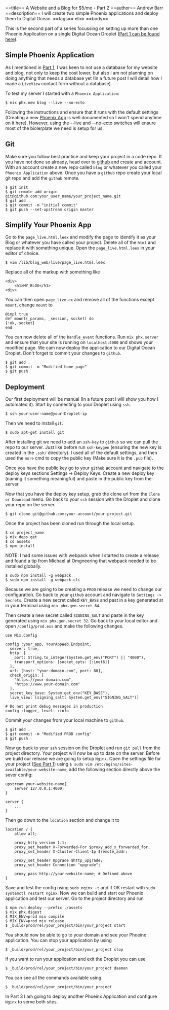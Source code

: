 ==title==
 A Website and a Blog for $5/mo - Part 2
==author==
 Andrew Barr
==description==
 I will create two simple Phoenix applications and deploy them to Digital Ocean. 
==tags==
 elixir
==body==


This is the second part of a series focussing on setting up more than one Phoenix Application on a single Digital Ocean Droplet (<span class="text-indigo-600">[Part 1 can be found here](https://andrewbarr.io/posts/website-and-blog-5-dolllars-a-month-p1)</span>).

## Simple Phoenix Application 

As I mentioned in <span class="text-indigo-600">[Part 1](https://andrewbarr.io/posts/website-and-blog-5-dolllars-a-month-p1)</span>, I was keen to not use a database for my website and blog, not only to keep the cost lower, but also I am not planning on doing anything that needs a database yet (In a future post I will detail how I made a `LiveView` contact form without a database).

To test my server I started with a `Phoenix Application`:

```
$ mix phx.new blog --live --no-ecto
```

Following the instructions and ensure that it runs with the default settings (Creating a new <span class="text-indigo-600">[Phoenix App](https://www.phoenixframework.org/)</span> is well documented so I won't spend anytime on it here). However, using the --live and --no-ecto switches will ensure most of the biolerplate we need is setup for us.

## Git 

Make sure you follow best practice and keep your project in a code repo. If you have not done so already, head over to <span class="text-indigo-600">[github](https://www.`github`.com)</span> and create and account. With an account create a new repo called `blog` or whatever you called your `Phoenix Application` above. Once you have a `github` repo create your local git repo and add the `github` remote.

```
$ git init
$ git remote add origin git@github.com:your_user_name/your_project_name.git
$ git add .
$ git commit -m "initial commit"
$ git push --set-upstream origin master
```

## Simplify Your Phoenix App

Go to the `page_live.html.leex` and modify the page to identify it as your Blog or whatever you have called your project. Delete all of the `html` and replace it with something unique. Open the `page_live.html.leex` in your editor of choice.

```
$ vim /lib/blog_web/live/page_live.html.leex
```

Replace all of the markup with something like

```
<div>
	<h1>MY BLOG</h1>
<div>
```

You can then open `page_live.ex` and remove all of the functions except `mount`, change  `mount` to 

```
@impl true
def mount(_params, _session, socket) do
{:ok, socket}
end

```

You can now delete all of the `handle_event` functions. Run `mix phx.server` and ensure that your site is running on `localhost:4000` and shows your modified page. We cam now deploy the application to our Digital Ocean Droplet. Don't forget to commit your changes to ``github``.

```
$ git add .
$ git commit -m "Modified home page"
$ git push
```

## Deployment

Our first deployment will be manual (In a future post I will show you how I automated it). Start by connecting to your Droplet using `ssh`. 

```
$ ssh your-user-name@your-Droplet-ip
```

Then we need to install `git`.

```
$ sudo apt-get install git
```

After installing git we need to add an `ssh-key` to `github` so we can pull the repo to our server. Just like before run `ssh-keygen` (ensuring the new key is created in the `.ssh/` directory). I used all of the default settings, and then used the `more` cmd to copy the public key (Make sure it is the `.pub` file). 

Once you have the public key go to your `github` account and navigate to the deploy keys sections Settings -> Deploy Keys. Create a new deploy key (naming it something meaningful) and paste in the public key from the server.

Now that you have the deploy key setup, grab the clone url from the `Clone or Download` menu. Go back to your `ssh` session with the Droplet and clone your repo on the server.

```
$ git clone git@github.com:your-account/your-project.git
```

Once the project has been cloned run through the local setup.

```
$ cd project_name
$ mix deps.get
$ cd assets
$ npm install
```

NOTE: I had some issues with webpack when I started to create a release and found a tip from Michael at Omgneering that webpack needed to be installed globally.

```
$ sudo npm install -g webpack
$ sudo npm install -g webpack-cli

```

Because we are going to be creating a `PROD` release we need to change our configuration. Go back to your ``github`` account and navigate to `Settings -> Secrets`. Create a new secret called `KEY_BASE` and past in a key generated at in your terminal using `mix phx.gen.secret 64`. 

Then create a new secret called `SIGNING_SALT` and paste in the key generated using `mix phx.gen.secret 32`. Go back to your local editor and open `/config/prod.exs` and make the following changes.

```
use Mix.Config

config :your_app, YourAppWeb.Endpoint,
  server: true,
  http: [
    port: String.to_integer(System.get_env("PORT") || "4000"),
    transport_options: [socket_opts: [:inet6]]
  ],
  url: [host: "your-domain.com", port: 80],
  check_origin: [
    "https://your-domain.com",
    "https://www.your-domain.com"
  ],
  secret_key_base: System.get_env("KEY_BASE"),
  live_view: [signing_salt: System.get_env("SIGNING_SALT")]

# Do not print debug messages in production
config :logger, level: :info
```

Commit your changes from your local machine to `github`.

```
$ git add .
$ git commit -m "Modified PROD config"
$ git push
```

Now go back to your `ssh` session on the Droplet and run `git pull` from the project directory. Your project will now be up to date on the server. Before we build our release we are going to setup `Nginx`. Open the settings file for your project <span class="text-indigo-600">([See Part 1](https://andrewbarr.io/posts/website-and-blog-5-dolllars-a-month-p1))</span> using `$ sudo vim /etc/nginx/sites-available/your-website-name`, add the following section directly above the sever config:

```
upstream your-website-name{
	server 127.0.0.1:4000;
}

server {
	...
}
```

Then go down to the `location` section and change it to

```
location / {
	allow all;

	proxy_http_version 1.1;
	proxy_set_header X-Forwarded-For $proxy_add_x_forwarded_for;
	proxy_set_header X-Cluster-Client-Ip $remote_addr;

	proxy_set_header Upgrade $http_upgrade;
	proxy_set_header Connection "upgrade";

	proxy_pass http://your-website-name; # Defined above
}
```

Save and test the config using `sudo nginx -t` and if OK restart with `sudo systemctl restart nginx`. Now we can build and start our Phoenix application and test our server. Go to the project directory and run

```
$ npm run deploy --prefix ./assets
$ mix phx.digest
$ MIX_ENV=prod mix compile
$ MIX_ENV=prod mix release 
$ _build/prod/rel/your_project/bin/your_project start
```

You should now be able to go to your domain and see your Phoeinx application. You can stop your application by using 

```
$ _build/prod/rel/your_project/bin/your_project stop
``` 

If you want to run your application and exit the Droplet you can use 

```
$ _build/prod/rel/your_project/bin/your_project daemon
``` 
You can see all the commands available using 

```
$ _build/prod/rel/your_project/bin/your_project
```

In Part 3 I am going to deploy another Phoeinx Application and configure `Nginx` to serve both sites.

<p>&nbsp;</p>
<p>&nbsp;</p>
<p>&nbsp;</p>
<p>&nbsp;</p>